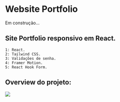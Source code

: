 # Website Portfolio

Em construção...

## Site Portfolio responsivo em React.

```
1: React.
2: Tailwind CSS.
3: Validações de senha.
4: Framer Motion.
5: React Hook Form.
```


## Overview do projeto: 

<img src="https://user-images.githubusercontent.com/87536346/201131616-d1294792-cb96-43fb-95ea-286ceb248ca2.gif" />